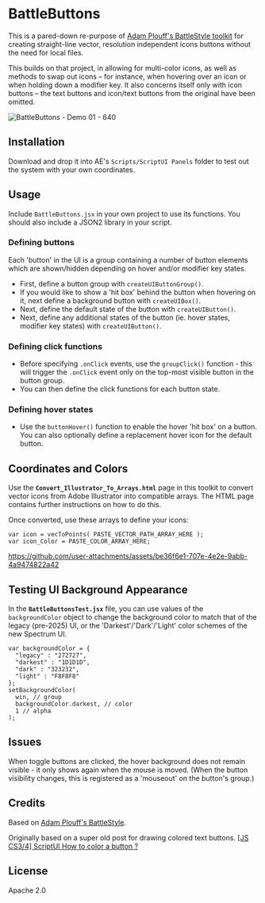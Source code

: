 # BattleButtons
This is a pared-down re-purpose of [Adam Plouff's BattleStyle toolkit](https://github.com/adamplouff/scriptui-battlestyle) for creating straight-line vector, resolution independent icons buttons without the need for local files.

This builds on that project, in allowing for multi-color icons, as well as methods to swap out icons – for instance, when hovering over an icon or when holding down a modifier key. It also concerns itself only with icon buttons – the text buttons and icon/text buttons from the original have been omitted.

![BattleButtons - Demo 01 - 640](https://github.com/user-attachments/assets/e5ae4e45-afcd-4e6c-9375-eef05d9e12a8)


## Installation
Download and drop it into AE's `Scripts/ScriptUI Panels` folder to test out the system with your own coordinates.


## Usage
Include `BattleButtons.jsx` in your own project to use its functions. You should also include a JSON2 library in your script.


### Defining buttons

Each 'button' in the UI is a group containing a number of button elements which are shown/hidden depending on hover and/or modifier key states.

- First, define a button group with `createUIButtonGroup()`.
- If you would like to show a 'hit box' behind the button when hovering on it, next define a background button with `createUIBox()`.
- Next, define the default state of the button with `createUIButton()`.
- Next, define any additional states of the button (ie. hover states, modifier key states) with `createUIButton()`.


### Defining click functions

- Before specifying `.onClick` events, use the `groupClick()` function - this will trigger the `.onClick` event only on the top-most visible button in the button group.
- You can then define the click functions for each button state.


### Defining hover states

- Use the `buttonHover()` function to enable the hover 'hit box' on a button. You can also optionally define a replacement hover icon for the default button.


## Coordinates and Colors

Use the **`Convert_Illustrator_To_Arrays.html`** page in this toolkit to convert vector icons from Adobe Illustrator into compatible arrays. The HTML page contains further instructions on how to do this.

Once converted, use these arrays to define your icons:

```
var icon = vecToPoints( PASTE_VECTOR_PATH_ARRAY_HERE );
var icon_Color = PASTE_COLOR_ARRAY_HERE;
```

https://github.com/user-attachments/assets/be36f6e1-707e-4e2e-9abb-4a9474822a42

## Testing UI Background Appearance

In the **`BattleButtonsTest.jsx`** file, you can use values of the `backgroundColor` object to change the background color to match that of the legacy (pre-2025) UI, or the 'Darkest'/'Dark'/'Light' color schemes of the new Spectrum UI.

```
var backgroundColor = {
  "legacy" : "272727",
  "darkest" : "1D1D1D",
  "dark" : "323232",
  "light" : "F8F8F8"
};
setBackgroundColor(
  win, // group
  backgroundColor.darkest, // color
  1 // alpha
);
```

## Issues
When toggle buttons are clicked, the hover background does not remain visible - it only shows again when the mouse is moved. (When the button visibility changes, this is registered as a 'mouseout' on the button's group.)


## Credits
Based on [Adam Plouff's BattleStyle](https://github.com/adamplouff/scriptui-battlestyle).

Originally based on a super old post for drawing colored text buttons.
[[JS CS3/4] ScriptUI How to color a button ?][799ff023]

  [799ff023]: https://forums.adobe.com/thread/509131 "[JS CS3/4] ScriptUI How to color a button ?"


## License
Apache 2.0
